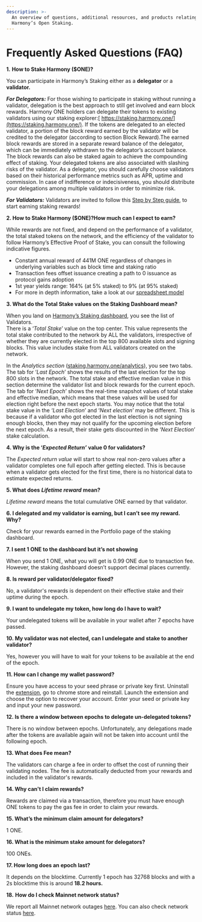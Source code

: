 ```yaml
---
description: >-
  An overview of questions, additional resources, and products relating to
  Harmony’s Open Staking.
---
```


# Frequently Asked Questions (FAQ)

**1.** **How to Stake Harmony ($ONE)?**

You can participate in Harmony’s Staking either as a **delegator** or a **validator.**

_**For Delegators:**_ For those wishing to participate in staking without running a validator, delegation is the best approach to still get involved and earn block rewards. Harmony ONE holders can delegate their tokens to existing validators using our staking explorer:[ https://staking.harmony.one/](https://staking.harmony.one/). If the tokens are delegated to an elected validator, a portion of the block reward earned by the validator will be credited to the delegator (according to section Block Reward).The earned block rewards are stored in a separate reward balance of the delegator, which can be immediately withdrawn to the delegator’s account balance. The block rewards can also be staked again to achieve the compounding effect of staking. Your delegated tokens are also associated with slashing risks of the validator. As a delegator, you should carefully choose validators based on their historical performance metrics such as APR, uptime and commission. In case of indifference or indecisiveness, you should distribute your delegations among multiple validators in order to minimize risk.

_**For Validators:**_ Validators are invited to follow this [Step by Step guide](https://docs.harmony.one/home/validators), to start earning staking rewards!

**2. How to Stake Harmony ($ONE)?How much can I expect to earn?**

While rewards are not fixed, and depend on the performance of a validator, the total staked tokens on the network, and the efficiency of the validator to follow Harmony’s Effective Proof of Stake, you can consult the following indicative figures.

* Constant annual reward of 441M ONE regardless of changes in underlying variables such as block time and staking ratio
* Transaction fees offset issuance creating a path to 0 issuance as protocol gains adoption
* 1st year yields range: 164% (at 5% staked) to 9% (at 95% staked)
* For more in depth information, take a look at our [spreadsheet model](https://docs.google.com/spreadsheets/d/1bcABBb47X8jOAQC-Dno9A9HFtLf8vlRp70P9xVqjhG4/edit#gid=1851981288)

**3. What do the Total Stake values on the Staking Dashboard mean?**

When you land on [Harmony’s Staking dashboard](http://staking.harmony.one/), you see the list of Validators.\
There is a ‘_Total Stake_’ value on the top center. This value represents the total stake contributed to the network by ALL the validators, irrespective of whether they are currently elected in the top 800 available slots and signing blocks. This value includes stake from ALL validators created on the network.

In the _Analytics section_ ([staking.harmony.one/analytics](https://staking.harmony.one/analytics)), you see two tabs. The tab for ‘_Last Epoch_’ shows the results of the last election for the top 800 slots in the network. The total stake and effective median value in this section determine the validator list and block rewards for the current epoch. The tab for ‘_Next Epoch_’ shows the real-time snapshot values of total stake and effective median, which means that these values will be used for election right before the next epoch starts. You may notice that the total stake value in the _‘Last Election_’ and ‘_Next election_’ may be different. This is because if a validator who got elected in the last election is not signing enough blocks, then they may not qualify for the upcoming election before the next epoch. As a result, their stake gets discounted in the ‘_Next Election_’ stake calculation.

**4. Why is the ‘**_**Expected Return’**_ **value 0 for validators?**

The _Expected return value_ will start to show real non-zero values after a validator completes one full epoch after getting elected. This is because when a validator gets elected for the first time, there is no historical data to estimate expected returns.

**5. What does** _**Lifetime reward**_ **mean?**

_Lifetime reward_ means the total cumulative ONE earned by that validator.

**6. I delegated and my validator is earning, but I can’t see my reward. Why?**

Check for your rewards earned in the Portfolio page of the staking dashboard.

**7. I sent 1 ONE to the dashboard but it’s not showing**

When you send 1 ONE, what you will get is 0.99 ONE due to transaction fee. However, the staking dashboard doesn’t support decimal places currently.

**8. Is reward per validator/delegator fixed?**

No, a validator's rewards is dependent on their effective stake and their uptime during the epoch.

**9. I want to undelegate my token, how long do I have to wait?**

Your undelegated tokens will be available in your wallet after 7 epochs have passed.

**10. My validator was not elected, can I undelegate and stake to another validator?**

Yes, however you will have to wait for your tokens to be available at the end of the epoch.

**11. How can I change my wallet password?**

Ensure you have access to your seed phrase or private key first. Uninstall the [extension](https://chrome.google.com/webstore/detail/harmony/bjaeebonnimhcakeckbnemejhdpngdmd?hl=en), go to chrome store and reinstall. Launch the extension and choose the option to recover your account. Enter your seed or private key and input your new password.

**12. Is there a window between epochs to delegate un-delegated tokens?**

There is no window between epochs. Unfortunately, any delegations made after the tokens are available again will not be taken into account until the following epoch.

**13. What does Fee mean?**

The validators can charge a fee in order to offset the cost of running their validating nodes. The fee is automatically deducted from your rewards and included in the validator's rewards.

**14. Why can't I claim rewards?**

Rewards are claimed via a transaction, therefore you must have enough ONE tokens to pay the gas fee in order to claim your rewards.

**15. What’s the minimum claim amount for delegators?**

1 ONE.

**16. What is the minimum stake amount for delegators?**

100 ONEs.

**17. How long does an epoch last?**

It depends on the blocktime. Currently 1 epoch has 32768 blocks and with a 2s blocktime this is around **18.2 hours.**

**18.** **How do I check Mainnet network status?**

We report all Mainnet network outages [here](https://nodes.harmony.one/harmony-status/outages). You can also check network status [here](https://monitor.hmny.io/status).
